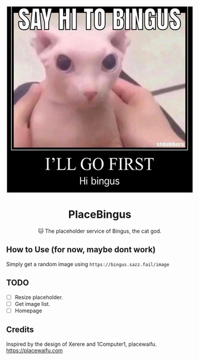 <p align="center">
<img src="https://raw.githubusercontent.com/Sazzo/placebingus/main/src/images/bingus2.jpg" width="500" height="500" />
</p>

<h1 align="center">PlaceBingus</h1>
<p align="center">🐱 The placeholder service of Bingus, the cat god.</p>

## How to Use (for now, maybe dont work)

Simply get a random image using
``https://bingus.sazz.fail/image``

## TODO

- [ ] Resize placeholder.
- [ ] Get image list.
- [ ] Homepage

## Credits

Inspired by the design of Xerere and 1Computer1, placewaifu.
https://placewaifu.com
